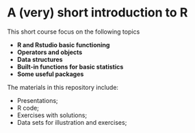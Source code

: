 # A (very) short introduction to R  
This short course focus on the following topics

- **R and Rstudio basic functioning**  
- **Operators and objects**  
- **Data structures**  
- **Built-in functions for basic statistics**
- **Some useful packages**

The materials in this repository include:
- Presentations;  
- R code; 
- Exercises with solutions;  
- Data sets for illustration and exercises;  